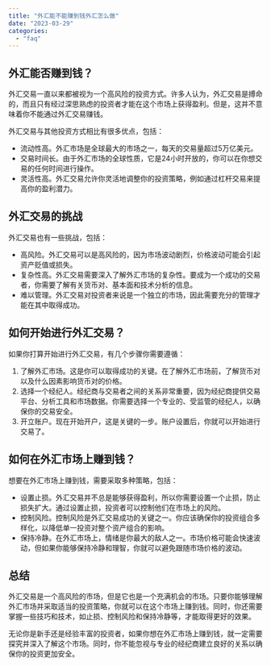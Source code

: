 ```yaml
---
title: "外汇能不能赚到钱外汇怎么做"
date: "2023-03-29"
categories: 
  - "faq"
---
```


## 外汇能否赚到钱？

外汇交易一直以来都被视为一个高风险的投资方式。许多人认为，外汇交易是搏命的，而且只有经过深思熟虑的投资者才能在这个市场上获得盈利。但是，这并不意味着你不能通过外汇交易赚钱。

外汇交易与其他投资方式相比有很多优点，包括：

- 流动性高。外汇市场是全球最大的市场之一，每天的交易量超过5万亿美元。
- 交易时间长。由于外汇市场的全球性质，它是24小时开放的，你可以在你想交易的任何时间进行操作。
- 灵活性高。外汇交易允许你灵活地调整你的投资策略，例如通过杠杆交易来提高你的盈利潜力。

## 外汇交易的挑战

外汇交易也有一些挑战，包括：

- 高风险。外汇交易可以是高风险的，因为市场波动剧烈，价格波动可能会引起资产贬值或损失。
- 复杂性高。外汇交易需要深入了解外汇市场的复杂性。要成为一个成功的交易者，你需要了解有关货币对、基本面和技术分析的信息。
- 难以管理。外汇交易对投资者来说是一个独立的市场，因此需要充分的管理才能在其中取得成功。

## 如何开始进行外汇交易？

如果你打算开始进行外汇交易，有几个步骤你需要遵循：

1. 了解外汇市场。这是你可以取得成功的关键。在了解外汇市场前，了解货币对以及什么因素影响货币对的价格。
2. 选择一个经纪人。经纪商与交易者之间的关系非常重要，因为经纪商提供交易平台、分析工具和市场数据。你需要选择一个专业的、受监管的经纪人，以确保你的交易安全。
3. 开立账户。现在开始开户，这是关键的一步。账户设置后，你就可以开始进行交易了。

## 如何在外汇市场上赚到钱？

想要在外汇市场上赚到钱，需要采取多种策略，包括：

- 设置止损。外汇交易并不总是能够获得盈利，所以你需要设置一个止损，防止损失扩大。通过设置止损，投资者可以控制他们在市场上的风险。
- 控制风险。控制风险是外汇交易成功的关键之一。你应该确保你的投资组合多样化，以降低单一投资对整个资产组合的影响。
- 保持冷静。在外汇市场上，情绪是你最大的敌人之一。市场价格可能会快速波动，但如果你能够保持冷静和理智，你就可以避免跟随市场价格的波动。

## 总结

外汇交易是一个高风险的市场，但是它也是一个充满机会的市场。只要你能够理解外汇市场并采取适当的投资策略，你就可以在这个市场上赚到钱。同时，你还需要掌握一些技巧和技术，如止损、控制风险和保持冷静等，才能取得更好的效果。

无论你是新手还是经验丰富的投资者，如果你想在外汇市场上赚到钱，就一定需要探究并深入了解这个市场。同时，你不能忽视与专业的经纪商建立良好的关系以确保你的投资更加安全。

